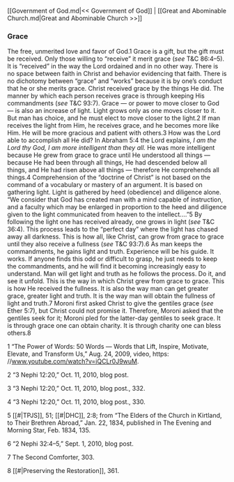 [[Government of God.md|<< Government of God]]  |  [[Great and Abominable Church.md|Great and Abominable Church >>]]

### Grace
The free, unmerited love and favor of God.1 Grace is a gift, but the gift must be received. Only those willing to “receive” it merit grace (*see* T&C 86:4–5). It is “received” in the way the Lord ordained and in no other way. There is no space between faith in Christ and behavior evidencing that faith. There is no dichotomy between “grace” and “works” because it is by one’s conduct that he or she merits grace. Christ received grace by the things He did. The manner by which each person receives grace is through keeping His commandments (*see* T&C 93:7). Grace — or power to move closer to God — is also an increase of light. Light grows only as one moves closer to it. But man has choice, and he must elect to move closer to the light.2 If man receives the light from Him, he receives grace, and he becomes more like Him. He will be more gracious and patient with others.3 How was the Lord able to accomplish all He did? In Abraham 5:4 the Lord explains, *I am the Lord thy God, I am more intelligent than they all.* He was more intelligent because He grew from grace to grace until He understood all things — because He had been through all things, He had descended below all things, and He had risen above all things — therefore He comprehends all things.4 Comprehension of the “doctrine of Christ” is not based on the command of a vocabulary or mastery of an argument. It is based on gathering light. Light is gathered by heed (obedience) and diligence alone. “We consider that God has created man with a mind capable of instruction, and a faculty which may be enlarged in proportion to the heed and diligence given to the light communicated from heaven to the intellect.…”5 By following the light one has received already, one grows in light (*see* T&C 36:4). This process leads to the “perfect day” where the light has chased away all darkness. This is how all, like Christ, can grow from grace to grace until they also receive a fullness (*see* T&C 93:7).6 As man keeps the commandments, he gains light and truth. Experience will be his guide. It works. If anyone finds this odd or difficult to grasp, he just needs to keep the commandments, and he will find it becoming increasingly easy to understand. Man will get light and truth as he follows the process. Do it, and see it unfold. This is the way in which Christ grew from grace to grace. This is how He received the fullness. It is also the way man can get greater grace, greater light and truth. It is the way man will obtain the fullness of light and truth.7 Moroni first asked Christ to give the gentiles grace (*see* Ether 5:7), but Christ could not promise it. Therefore, Moroni asked that the gentiles seek for it; Moroni pled for the latter-day gentiles to seek grace. It is through grace one can obtain charity. It is through charity one can bless others.8



1 “The Power of Words: 50 Words — Words that Lift, Inspire, Motivate, Elevate, and Transform Us,” Aug. 24, 2009, video, https: //www.youtube.com/watch?v=iQCLr0J9wuM.


2 “3 Nephi 12:20,” Oct. 11, 2010, blog post.


3 “3 Nephi 12:20,” Oct. 11, 2010, blog post., 332.


4 “3 Nephi 12:20,” Oct. 11, 2010, blog post., 330.


5
[[#|TPJS]], 51; [[#|DHC]], 2:8; from “The Elders of the Church in Kirtland, to Their Brethren Abroad,” Jan. 22, 1834, published in The Evening and Morning Star, Feb. 1834, 135.


6 “2 Nephi 32:4–5,” Sept. 1, 2010, blog post.


7 The Second Comforter, 303.


8
[[#|Preserving the Restoration]], 361.
